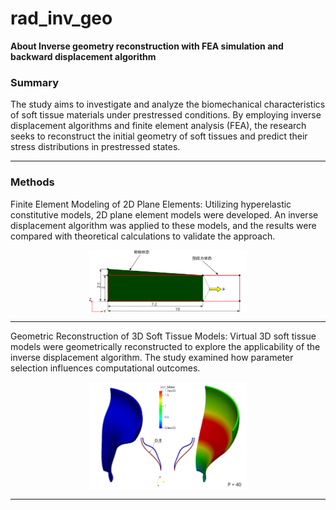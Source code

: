 # rad_inv_geo
**About
Inverse geometry reconstruction with FEA simulation and backward displacement algorithm**

### Summary
The study aims to investigate and analyze the biomechanical characteristics of soft tissue materials under prestressed conditions. By employing inverse displacement algorithms and finite element analysis (FEA), the research seeks to reconstruct the initial geometry of soft tissues and predict their stress distributions in prestressed states.


---

### Methods

Finite Element Modeling of 2D Plane Elements: Utilizing hyperelastic constitutive models, 2D plane element models were developed. An inverse displacement algorithm was applied to these models, and the results were compared with theoretical calculations to validate the approach.

<p align="center">
    <img src="/res/figures/before_after-deform.png" width="50%" align="center">
</p>

---

Geometric Reconstruction of 3D Soft Tissue Models: Virtual 3D soft tissue models were geometrically reconstructed to explore the applicability of the inverse displacement algorithm. The study examined how parameter selection influences computational outcomes.

<p align="center">
    <img src="/res/figures/P_40.png" width="50%" align="center">
</p>

---